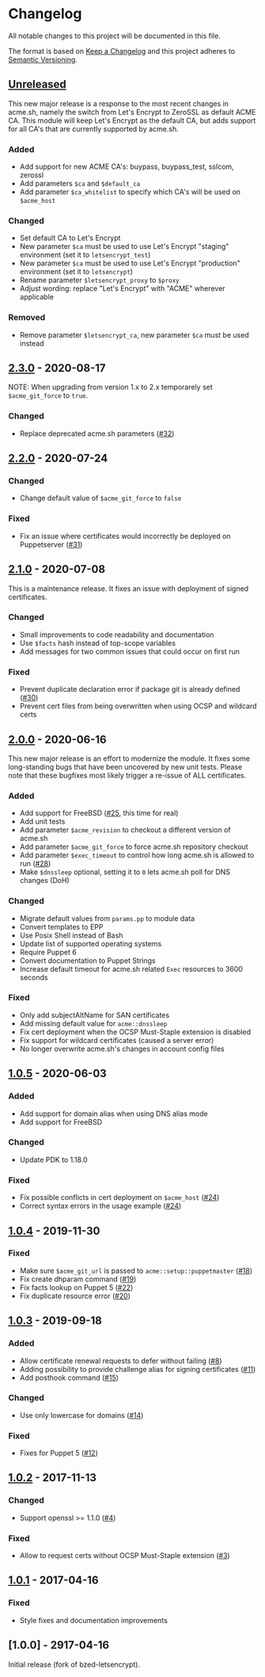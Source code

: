 # Changelog
All notable changes to this project will be documented in this file.

The format is based on [Keep a Changelog](http://keepachangelog.com/en/1.0.0/)
and this project adheres to [Semantic Versioning](http://semver.org/spec/v2.0.0.html).

## [Unreleased]
This new major release is a response to the most recent changes in acme.sh,
namely the switch from Let's Encrypt to ZeroSSL as default ACME CA. This module
will keep Let's Encrypt as the default CA, but adds support for all CA's that are
currently supported by acme.sh.

### Added
* Add support for new ACME CA's: buypass, buypass_test, sslcom, zerossl
* Add parameters `$ca` and `$default_ca`
* Add parameter `$ca_whitelist` to specify which CA's will be used on `$acme_host`

### Changed
* Set default CA to Let's Encrypt
* New parameter `$ca` must be used to use Let's Encrypt "staging" environment (set it to `letsencrypt_test`)
* New parameter `$ca` must be used to use Let's Encrypt "production" environment (set it to `letsencrypt`)
* Rename parameter `$letsencrypt_proxy` to `$proxy`
* Adjust wording: replace "Let's Encrypt" with "ACME" wherever applicable

### Removed
* Remove parameter `$letsencrypt_ca`, new parameter `$ca` must be used instead

## [2.3.0] - 2020-08-17
NOTE: When upgrading from version 1.x to 2.x temporarely set `$acme_git_force` to `true`.

### Changed
* Replace deprecated acme.sh parameters ([#32])

## [2.2.0] - 2020-07-24

### Changed
* Change default value of `$acme_git_force` to `false`

### Fixed
* Fix an issue where certificates would incorrectly be deployed on Puppetserver ([#31])

## [2.1.0] - 2020-07-08
This is a maintenance release. It fixes an issue with deployment of signed certificates.

### Changed
* Small improvements to code readability and documentation
* Use `$facts` hash instead of top-scope variables
* Add messages for two common issues that could occur on first run

### Fixed
* Prevent duplicate declaration error if package git is already defined ([#30])
* Prevent cert files from being overwritten when using OCSP and wildcard certs

## [2.0.0] - 2020-06-16
This new major release is an effort to modernize the module. It fixes some long-standing bugs that have been uncovered by new unit tests. Please note that these bugfixes most likely trigger a re-issue of ALL certificates.

### Added
* Add support for FreeBSD ([#25], this time for real)
* Add unit tests
* Add parameter `$acme_revision` to checkout a different version of acme.sh
* Add parameter `$acme_git_force` to force acme.sh repository checkout
* Add parameter `$exec_timeout` to control how long acme.sh is allowed to run ([#28])
* Make `$dnssleep` optional, setting it to `0` lets acme.sh poll for DNS changes (DoH)

### Changed
* Migrate default values from `params.pp` to module data
* Convert templates to EPP
* Use Posix Shell instead of Bash
* Update list of supported operating systems
* Require Puppet 6
* Convert documentation to Puppet Strings
* Increase default timeout for acme.sh related `Exec` resources to 3600 seconds

### Fixed
* Only add subjectAltName for SAN certificates
* Add missing default value for `acme::dnssleep`
* Fix cert deployment when the OCSP Must-Staple extension is disabled
* Fix support for wildcard certificates (caused a server error)
* No longer overwrite acme.sh's changes in account config files

## [1.0.5] - 2020-06-03

### Added
* Add support for domain alias when using DNS alias mode
* Add support for FreeBSD

### Changed
* Update PDK to 1.18.0

### Fixed
* Fix possible conflicts in cert deployment on `$acme_host` ([#24]) 
* Correct syntax errors in the usage example ([#24])

## [1.0.4] - 2019-11-30

### Fixed
* Make sure `$acme_git_url` is passed to `acme::setup::puppetmaster` ([#18])
* Fix create dhparam command ([#19])
* Fix facts lookup on Puppet 5 ([#22])
* Fix duplicate resource error ([#20])

## [1.0.3] - 2019-09-18

### Added
* Allow certificate renewal requests to defer without failing ([#8])
* Adding possibility to provide challenge alias for signing certificates ([#11])
* Add posthook command ([#15])

### Changed
* Use only lowercase for domains ([#14])

### Fixed
* Fixes for Puppet 5 ([#12])

## [1.0.2] - 2017-11-13

### Changed
* Support openssl >= 1.1.0 ([#4])

### Fixed
* Allow to request certs without OCSP Must-Staple extension ([#3])

## [1.0.1] - 2017-04-16

### Fixed
* Style fixes and documentation improvements

## [1.0.0] - 2917-04-16
Initial release (fork of bzed-letsencrypt).

[Unreleased]: https://github.com/fraenki/puppet-acme/compare/2.3.0...HEAD
[2.3.0]: https://github.com/fraenki/puppet-acme/compare/2.2.0...2.3.0
[2.2.0]: https://github.com/fraenki/puppet-acme/compare/2.1.0...2.2.0
[2.1.0]: https://github.com/fraenki/puppet-acme/compare/2.0.0...2.1.0
[2.0.0]: https://github.com/fraenki/puppet-acme/compare/1.0.5...2.0.0
[1.0.5]: https://github.com/fraenki/puppet-acme/compare/1.0.4...1.0.5
[1.0.4]: https://github.com/fraenki/puppet-acme/compare/1.0.3...1.0.4
[1.0.3]: https://github.com/fraenki/puppet-acme/compare/1.0.2...1.0.3
[1.0.2]: https://github.com/fraenki/puppet-acme/compare/1.0.1...1.0.2
[1.0.1]: https://github.com/fraenki/puppet-acme/compare/1.0.0...1.0.1
[#32]: https://github.com/fraenki/puppet-acme/pull/32
[#31]: https://github.com/fraenki/puppet-acme/pull/31
[#30]: https://github.com/fraenki/puppet-acme/pull/30
[#28]: https://github.com/fraenki/puppet-acme/pull/28
[#25]: https://github.com/fraenki/puppet-acme/pull/25
[#24]: https://github.com/fraenki/puppet-acme/pull/24
[#22]: https://github.com/fraenki/puppet-acme/pull/22
[#20]: https://github.com/fraenki/puppet-acme/pull/20
[#19]: https://github.com/fraenki/puppet-acme/pull/19
[#18]: https://github.com/fraenki/puppet-acme/pull/18
[#15]: https://github.com/fraenki/puppet-acme/pull/15
[#14]: https://github.com/fraenki/puppet-acme/pull/14
[#12]: https://github.com/fraenki/puppet-acme/pull/12
[#11]: https://github.com/fraenki/puppet-acme/pull/11
[#8]: https://github.com/fraenki/puppet-acme/pull/8
[#4]: https://github.com/fraenki/puppet-acme/pull/4
[#3]: https://github.com/fraenki/puppet-acme/pull/3
